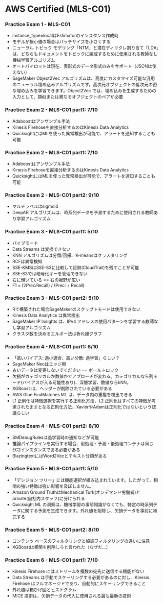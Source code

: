 # AWS Certified (MLS-C01)

### Practice Exam 1 - MLS-C01

- instance_type=localはEstimatorのインスタンス作成時
- モデルが極小値の場合はバッチサイズを小さくする
- ニューラル トピック モデリング「NTM」と潜在ディリクレ割り当て「LDA」は、どちらもドキュメントをトピックに編成するために使用される教師なし機械学習アルゴリズム
- オートパイロットは現在、表形式のデータ形式のみをサポート（JSONは使えない）
- SageMaker Object2Vec アルゴリズムは、高度にカスタマイズ可能な汎用のニューラル埋め込みアルゴリズムです。高次元オブジェクトの低次元の密な埋め込みを学習できます。Object2Vec では、埋め込みを生成するための入力として、類似または異なるオブジェクトのペアが必要

### Practice Exam 2 - MLS-C01 part1: 7/10

- Adaboostはアンサンブル手法
- Kinesis Firehoseを直接分析するのはKinesis Data Analytics
- QuicksightにはMLを使った異常検出が可能で、アラートを通知することも可能

### Practice Exam 2 - MLS-C01 part1: 7/10

- Adaboostはアンサンブル手法
- Kinesis Firehoseを直接分析するのはKinesis Data Analytics
- QuicksightにはMLを使った異常検出が可能で、アラートを通知することも可能

### Practice Exam 2 - MLS-C01 part2: 9/10

- マルチラベルはsigmoid
- DeepAR アルゴリズムは、時系列データを予測するために使用される教師あり学習アルゴリズム

### Practice Exam 3 - MLS-C01 part1: 5/10

- パイプモード
- Data Streams は変換できない
- KNN アルゴリズムは分類/回帰、K-meansはクラスタリング
- RCFは異常検知
- SSE-KMSはSSE-S3に比較して証跡(CloudTrail)を残すことが可能
- SSE-S3では暗号化キーを管理できない
- 右に傾いている == 右の裾野が広い
- F1 = (2*Preci*Recall) / (Preci + Recall)

### Practice Exam 3 - MLS-C01 part2: 5/10

- Rで構築された場合SageMakerのスクリプトモードは使用できない
- Kinesis Data Analytics は異常検出
- SageMaker IP Insights は、IPv4 アドレスの使用パターンを学習する教師なし学習アルゴリズム
- クラスタ数を決めるエルボー法は折れ線グラフ

### Practice Exam 4 - MLS-C01 part1: 6/10

- 「高いバイアス: 過小適合、高い分散: 過学習」らしい？
- SageMaker Neoはエッジ用
- 古いデータは変更しないでください == ボールトロック
- 欠損がカテゴリカルか数値かでアプローチが変わる。カテゴリカルなら列モード(バイアスが入る可能性あり)、深層学習、数値ならkNN。
- XGBoost は、ヘッダーが削除されている必要がある
- AWS Glue FindMatches ML は、データ内の重複を検出できる
- L1 正則化は特徴選択を実行する正則化方法、L2 正則化はすべての特徴が考慮されたままとなる正則化方法、XavierやAdamは正則化ではないという認識らしい

### Practice Exam 4 - MLS-C01 part2: 8/10

- SMDebugRulesは過学習時の通知などが可能
- 推論パイプラインを実行する場合、前処理・予測・後処理コンテナは同じEC2インスタンスである必要がある
- BlazingtextにはWord2Vecとテキスト分類がある

### Practice Exam 5 - MLS-C01 part1: 5/10

- 「デシジョン ツリー」には機能選択が組み込まれています。したがって、相関の強い特徴は強い影響を及ぼしません。
- Amazon Ground TruthはMechanical Turk(オンデマンド労働者)とprivate(自社内スタッフ)に分けられる
- Quicksight ML の洞察は、機械学習の事前知識がなくても、特定の時系列データに関する予測を生成できます。外れ値を削除し、欠損データを事前に補完する

### Practice Exam 5 - MLS-C01 part2: 8/10

- コンテンツ ベースのフィルタリングと協調フィルタリングの違いに注意
- XGBoostは相関を削除しろと言われた（なぜだ…）

### Practice Exam 6 - MLS-C01 part1: 7/10

- kinesis Firehose にはストリームを複数の宛先に送信する機能がない
- Data Streams は手動でスケーリングする必要があるのに対し、Kinesis Firehose はフルマネージドであり、自動的にスケーリングできること
- 外れ値は箱ひげ図とヒストグラム
- MICE 技術は、欠損データの代入に使用される最も最新の技術
